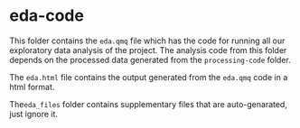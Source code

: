 # eda-code


This folder contains the `eda.qmq` file which has the code for running all our exploratory data analysis of the project.
The analysis code from this folder depends on the processed data generated from the `processing-code` folder.

The `eda.html` file contains the output generated from the `eda.qmq` code in a html format.

The`eda_files` folder contains supplementary files that are auto-genarated, just ignore  it.